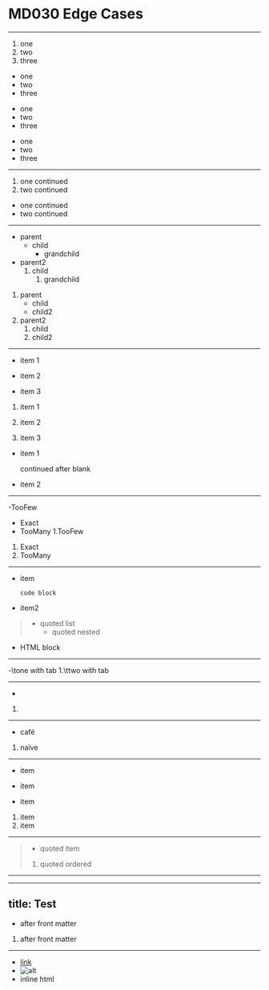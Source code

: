 <!-- MD030 Edge Cases Test File -->

# MD030 Edge Cases

---

<!-- 1. Single-line ordered and unordered lists -->

1. one
2. two
3. three

- one
- two
- three

+ one
+ two
+ three

* one
* two
* three

---

<!-- 2. Multi-line (wrapped) list items -->

1. one
   continued
2. two
   continued

- one
  continued
- two
  continued

---

<!-- 3. Nested lists (various indentations) -->

- parent
    - child
        - grandchild
- parent2
    1. child
        1. grandchild

1. parent
    - child
    - child2
1. parent2
    1. child
    1. child2

---

<!-- 4. Blank lines within and after lists -->

- item 1

- item 2

- item 3

1. item 1

1. item 2

1. item 3

- item 1
  
  continued after blank
- item 2

---

<!-- 5. List items with too few, exact, and too many spaces after marker -->

-TooFew
- Exact
-  TooMany
1.TooFew
1. Exact
1.  TooMany

---

<!-- 6. List items with code blocks, blockquotes, and HTML blocks -->

- item
    ```
    code block
    ```
- item2
> - quoted list
>   - quoted nested
- <div>HTML block</div>

---

<!-- 7. List items with tabs after the marker -->

-\tone with tab
1.\ttwo with tab

---

<!-- 8. List items with only the marker (empty content) -->

-
1.

---

<!-- 9. List items with non-ASCII markers or content -->

- café
1. naïve

---

<!-- 10. Mixed marker styles -->

- item
+ item
* item

1. item
2. item

---

<!-- 11. List items inside blockquotes -->

> - quoted item
> 1. quoted ordered

---

<!-- 12. List items with front matter above -->

---
title: Test
---

- after front matter
1. after front matter

---

<!-- 13. List items with reference links, images, and inline HTML -->

- [link][ref]
- ![alt](img.png)
- <span>inline html</span>

[ref]: http://example.com 